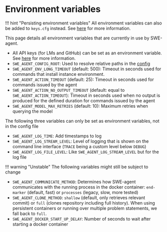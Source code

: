 # Environment variables

!!! hint "Persisting environment variables"
    All environment variables can also be added to `keys.cfg` instead.
    See [here](../installation/keys.md) for more information.

This page details all environment variables that are currently in use by SWE-agent.

* All API keys (for LMs and GitHub) can be set as an environment variable. See [here](../installation/keys.md) for more information.
* `SWE_AGENT_CONFIG_ROOT`: Used to resolve relative paths in the [config](config.md)
* `SWE_AGENT_ENV_LONG_TIMEOUT` (default: 500): Timeout in seconds used for commands that install instance environment.
* `SWE_AGENT_ACTION_TIMEOUT` (default: 25): Timeout in seconds used for commands issued by the agent
* `SWE_AGENT_ACTION_NO_OUTPUT_TIMEOUT` (default: equal to `SWE_AGENT_ACTION_TIMEOUT`): Timeout in seconds used when no output is produced for the defined duration for commands issued by the agent
* `SWE_AGENT_MODEL_MAX_RETRIES` (default: 10): Maximum retries when querying the model

The following three variables can only be set as environment variables, not in the config file

* `SWE_AGENT_LOG_TIME`: Add timestamps to log
* `SWE_AGENT_LOG_STREAM_LEVEL`: Level of logging that is shown on the command line interface (`TRACE` being a custom level below `DEBUG`)
* `SWE_AGENT_LOG_FILE_LEVEL`: Like  `SWE_AGENT_LOG_STREAM_LEVEL` but for the log file

!!! warning "Unstable"
    The following variables might still be subject to change

* `SWE_AGENT_COMMUNICATE_METHOD`: Determines how SWE-agent communicates with the running process in the docker container: `end-marker` (default, fast) or `processes` (legacy, slow, more tested)
* `SWE_AGENT_CLONE_METHOD`: `shallow` (default, only retrieves relevant commit) or `full` (clones repository including full history). When using persistent containers or running over multiple problem statements, we fall back to `full`.
* `SWE_AGENT_DOCKER_START_UP_DELAY`: Number of seconds to wait after starting a docker container
